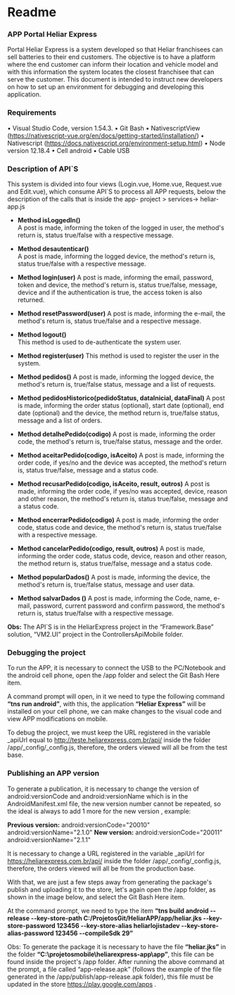 # Readme

### APP Portal Heliar Express

Portal Heliar Express is a system developed so that Heliar franchisees can sell batteries to their end customers. The objective is to have a platform where the end customer can inform their location and vehicle model and with this information the system locates the closest franchisee that can serve the customer. This document is intended to instruct new developers on how to set up an environment for debugging and developing this application.

### Requirements
•	Visual Studio Code, version 1.54.3.
•	Git Bash
•	NativescriptView (https://nativescript-vue.org/en/docs/getting-started/installation/)
•	Nativescript (https://docs.nativescript.org/environment-setup.html)
•	Node version 12.18.4
•	Cell android
•	Cable USB

### Description of API`S

This system is divided into four views (Login.vue, Home.vue, Request.vue and Edit.vue), which consume API`S to process all APP requests, below the description of the calls that is inside the app- project > services-> heliar-app.js

-  **Method isLoggedIn()**  
A post is made, informing the token of the logged in user, the method's return is, status true/false with a respective message.

- **Method desautenticar()**  
A post is made, informing the logged device, the method's return is, status true/false with a respective message.

- **Method login(user)**
A post is made, informing the email, password, token and device, the method's return is, status true/false, message, device and if the authentication is true, the access token is also returned.

- **Method resetPassword(user)**
A post is made, informing the e-mail, the method's return is, status true/false and a respective message.

- **Method logout()** 	
This method is used to de-authenticate the system user.

- **Method register(user)**
This method is used to register the user in the system.

- **Method pedidos()**
A post is made, informing the logged device, the method's return is, true/false status, message and a list of requests.

- **Method pedidosHistorico(pedidoStatus, dataInicial, dataFinal)**
A post is made, informing the order status (optional), start date (optional), end date (optional) and the device, the method return is, true/false status, message and a list of orders.

- **Method detalhePedido(codigo)**
A post is made, informing the order code, the method's return is, true/false status, message and the order.

- **Method aceitarPedido(codigo, isAceito)**
A post is made, informing the order code, if yes/no and the device was accepted, the method's return is, status true/false, message and a status code.

- **Method recusarPedido(codigo, isAceito, result, outros)**
A post is made, informing the order code, if yes/no was accepted, device, reason and other reason, the method's return is, status true/false, message and a status code.

- **Method encerrarPedido(codigo)**
A post is made, informing the order code, status code and device, the method's return is, status true/false with a respective message.

- **Method cancelarPedido(codigo, result, outros)**
A post is made, informing the order code, status code, device, reason and other reason, the method return is, status true/false, message and a status code.

- **Method popularDados()**
A post is made, informing the device, the method's return is, true/false status, message and user data.

- **Method salvarDados ()**
A post is made, informing the Code, name, e-mail, password, current password and confirm password, the method's return is, status true/false with a respective message.

**Obs:** The API`S is in the HeliarExpress project in the “Framework.Base” solution, “VM2.UI” project in the ControllersApiMobile folder.	

### Debugging the project
To run the APP, it is necessary to connect the USB to the PC/Notebook and the android cell phone, open the /app folder and select the Git Bash Here item.

A command prompt will open, in it we need to type the following command **“tns run android”**, with this, the application **“Heliar Express”** will be installed on your cell phone, we can make changes to the visual code and view APP modifications on mobile.

To debug the project, we must keep the URL registered in the variable _apiUrl 
equal to http://teste.heliarexpress.com.br/api/ 
inside the folder /app/_config/_config.js, therefore, the orders viewed will all be from the test base.

### Publishing an APP version
To generate a publication, it is necessary to change the version of android:versionCode and android:versionName which is in the AndroidManifest.xml file, the new version number cannot be repeated, so the ideal is always to add 1 more for the new version , example:

**Previous version:** android:versionCode="20010" android:versionName="2.1.0"
**New version:** android:versionCode="20011" android:versionName="2.1.1" 

It is necessary to change a URL registered in the variable _apiUrl for https://heliarexpress.com.br/api/ 
inside the folder /app/_config/_config.js, therefore, the orders viewed will all be from the production base.

With that, we are just a few steps away from generating the package's publish and uploading it to the store, let's again open the /app folder, as shown in the image below, and select the Git Bash Here item.

At the command prompt, we need to type the item **“tns build android --release --key-store-path C:/ProjetosGit/HeliarAPP/app/heliar.jks --key-store-password 123456 --key-store-alias heliarlojistadev --key-store-alias-password 123456 --compileSdk 29”**

Obs: To generate the package it is necessary to have the file **“heliar.jks”** 
in the folder **“C:\projetosmobile\heliarexpress-app\app”**, this file can be found inside the project's /app folder.
After running the above command at the prompt, a file called “app-release.apk” (follows the example of the file generated in the /app/publish/app-release.apk folder), this file must be updated in the store https://play.google.com/apps . 

